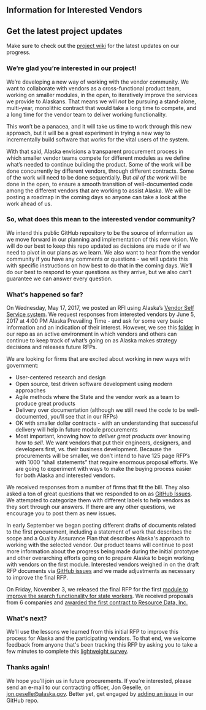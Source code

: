 ## Information for Interested Vendors 

## Get the latest project updates

Make sure to check out the [project wiki](https://github.com/18F/acq-alaska-dhss-modernization/wiki) for the latest updates on our progress.

### We’re glad you’re interested in our project!

We’re developing a new way of working with the vendor community. We want to collaborate with vendors as a cross-functional product team, working on smaller modules, in the open, to iteratively improve the services we provide to Alaskans. That means we will _not_ be pursuing a stand-alone, multi-year, monolithic contract that would take a long time to compete, and a long time for the vendor team to deliver working functionality.

This won’t be a panacea, and it will take us time to work through this new approach, but it will be a great experiment in trying a new way to incrementally build software that works for the vital users of the system.

With that said, Alaska envisions a transparent procurement process in which smaller vendor teams compete for different modules as we define what’s needed to continue building the product.  Some of the work will be done concurrently by different vendors, through different contracts.  Some of the work will need to be done sequentially.  But *all of the work* will be done in the open, to ensure a smooth transition of well-documented code among the different vendors that are working to assist Alaska. We will be posting a roadmap in the coming days so anyone can take a look at the work ahead of us.  

### So, what does this mean to the interested vendor community?

We intend this public GitHub repository to be the source of information as we move forward in our planning and implementation of this new vision.  We will do our best to keep this repo updated as decisions are made or if we need to pivot in our plans as we learn.  We also want to hear from the vendor community if you have any comments or questions - we will update this with specific instructions on how best to do that in the coming days.  We’ll do our best to respond to your questions as they arrive, but we also can’t guarantee we can answer every question.  

### What's happened so far?

On Wednesday, May 17, 2017, we posted an RFI using Alaska’s [Vendor Self Service system](https://iris-vss.alaska.gov/webapp/PRDVSS1X1/AltSelfService).  We request responses from interested vendors by June 5, 2017 at 4:00 PM Alaska Prevailing Time - and ask for some very basic information and an indication of their interest.  However, we see this [folder](https://github.com/18F/acq-alaska-dhss-modernization/tree/master/vendor-info) in our repo as an active environment in which vendors and others can continue to keep track of what’s going on as Alaska makes strategy decisions and releases future RFPs.

We are looking for firms that are excited about working in new ways with government:
* User-centered research and design
* Open source, test driven software development using modern approaches
* Agile methods where the State and the vendor work as a team to produce great products
* Delivery over documentation (although we still need the code to be well-documented, you’ll see that in our RFPs)
* OK with smaller dollar contracts - with an understanding that successful delivery will help in future module procurements
* Most important, knowing how to _deliver great products_ over knowing how to _sell_.  We want vendors that put their engineers, designers, and developers first, vs. their business development.  Because the procurements will be smaller, we don’t intend to have 125 page RFP’s with 1000 “shall statements” that require enormous proposal efforts.  We are going to experiment with ways to make the buying process easier for both Alaska and interested vendors.

We received responses from a number of firms that fit the bill.  They also asked a ton of great questions that we responded to on as [GitHub Issues](https://github.com/18F/acq-alaska-dhss-modernization/issues).  We attempted to categorize them with different labels to help vendors as they sort through our answers.  If there are any other questions, we encourage you to post them as new issues. 

In early September we began posting different drafts of documents related to the first procurement, including a statement of work that describes the scope and a Quality Assurance Plan that describes Alaska's approach to working with the selected vendor.  Our product teams will continue to post more information about the progress being made during the initial prototype and other overarching efforts going on to prepare Alaska to begin working with vendors on the first module.  Interested vendors weighed in on the draft RFP documents via [GitHub issues](https://github.com/AlaskaDHSS/RFP-Search-Unification/issues) and we made adjustments as necessary to improve the final RFP.

On Friday, November 3, we released the final RFP for the first [module to improve the search functionality for state workers](https://github.com/AlaskaDHSS/RFP-Search-Unification).  We received proposals from 6 companies and [awarded the first contract to Resource Data, Inc.](https://github.com/AlaskaDHSS/EIS-Modernization/blob/ffe20eeb7f7ca2b3b5606ddc5ee26838ee05f80f/vendor-info/RFP-Search-Unification-Award.md)

### What's next?

We'll use the lessons we learned from this initial RFP to improve this process for Alaska and the participating vendors. To that end, we welcome feedback from anyone that's been tracking this RFP by asking you to take a few minutes to complete this [lightweight survey](https://docs.google.com/forms/d/e/1FAIpQLSdustMAV7GzSNk1nmr_EKVt_E4e2pFcZOiyh1_l7rO4h_Rqkg/viewform).  

### Thanks again!

We hope you’ll join us in future procurements.  If you’re interested, please send an e-mail to our contracting officer, Jon Geselle, on [jon.geselle@alaska.gov](mailto:jon.geselle@alaska.gov).  Better yet, get engaged by [adding an issue](https://github.com/18F/acq-alaska-dhss-modernization/issues) in our GitHub repo.  



